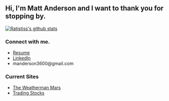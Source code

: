 ## Hi, I'm Matt Anderson and I want to thank you for stopping by.

[![Ratistiss's github stats](https://github-readme-stats.vercel.app/api?username=ratistiss&hide=stars,prs,issues,contribs&show_icons=true&count_private=true&theme=radical)](https://github.com/ratistiss/github-readme-stats)

### Connect with me.
<ul>
  <li><a href='https://drive.google.com/file/d/1CKpI58TgvSR01jzMWFcnKg3Gbgh1KZyc/view?usp=sharing' target="_blank" rel="noopener noreferrer">Resume</a></li>
  <li><a href='https://www.linkedin.com/in/matt--anderson/' target="_blank" rel="noopener noreferrer">LinkedIn</a></li>
  <li><a>manderson3600@gmail.com</a></li>
</ul>


### Current Sites
<ul>
  <li><a href='https://www.the-weatherman-mars.com/'>The Weatherman Mars</a></li>
  <li><a href='http://164.90.143.154/login'>Trading Stocks</a></li>
</ul>

